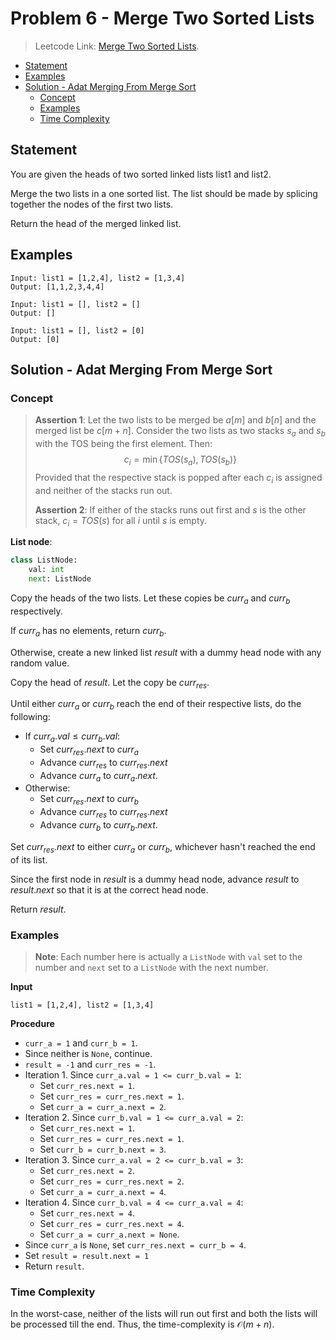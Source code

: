 # <!-- omit in toc --> Problem 6 - Merge Two Sorted Lists

> Leetcode Link: [Merge Two Sorted Lists](https://leetcode.com/problems/merge-two-sorted-lists/).

- [Statement](#statement)
- [Examples](#examples)
- [Solution - Adat Merging From Merge Sort](#solution---adat-merging-from-merge-sort)
  - [Concept](#concept)
  - [Examples](#examples-1)
  - [Time Complexity](#time-complexity)

## Statement

You are given the heads of two sorted linked lists list1 and list2.

Merge the two lists in a one sorted list. The list should be made by splicing together the nodes of the first two lists.

Return the head of the merged linked list.

## Examples

```block
Input: list1 = [1,2,4], list2 = [1,3,4]
Output: [1,1,2,3,4,4]
```

```block
Input: list1 = [], list2 = []
Output: []
```

```block
Input: list1 = [], list2 = [0]
Output: [0]
```

## Solution - Adat Merging From Merge Sort

### Concept

> **Assertion 1**: Let the two lists to be merged be $a[m]$ and $b[n]$ and the merged list be $c[m + n]$. Consider the two lists as two stacks $s_a$ and $s_b$ with the TOS being the first element. Then:
> $$c_i=\min\{TOS(s_a),TOS(s_b)\}$$
> Provided that the respective stack is popped after each $c_i$ is assigned and neither of the stacks run out.
>
> **Assertion 2**: If either of the stacks runs out first and $s$ is the other stack, $c_i=TOS(s)$ for all $i$ until $s$ is empty.

**List node**:

```python
class ListNode:
    val: int
    next: ListNode
```

Copy the heads of the two lists. Let these copies be $curr_a$ and $curr_b$ respectively.

If $curr_a$ has no elements, return $curr_b$.

Otherwise, create a new linked list $result$ with a dummy head node with any random value.

Copy the head of $result$. Let the copy be $curr_{res}$.

Until either $curr_a$ or $curr_b$ reach the end of their respective lists, do the following:

- If $curr_a.val \le curr_b.val$:
  - Set $curr_{res}.next$ to $curr_a$
  - Advance $curr_{res}$ to $curr_{res}.next$
  - Advance $curr_a$ to $curr_a.next$.
- Otherwise:
  - Set $curr_{res}.next$ to $curr_b$
  - Advance $curr_{res}$ to $curr_{res}.next$
  - Advance $curr_b$ to $curr_b.next$.

Set $curr_{res}.next$ to either $curr_a$ or $curr_b$, whichever hasn't reached the end of its list.

Since the first node in $result$ is a dummy head node, advance $result$ to $result.next$ so that it is at the correct head node.

Return $result$.

### Examples

> **Note**: Each number here is actually a `ListNode` with `val` set to the number and `next` set to a `ListNode` with the next number.

**Input**

```block
list1 = [1,2,4], list2 = [1,3,4]
```

**Procedure**

- `curr_a = 1` and `curr_b = 1`.
- Since neither is `None`, continue.
- `result = -1` and `curr_res = -1`.
- Iteration 1. Since `curr_a.val = 1 <= curr_b.val = 1`:
  - Set `curr_res.next = 1`.
  - Set `curr_res = curr_res.next = 1`.
  - Set `curr_a = curr_a.next = 2`.
- Iteration 2. Since `curr_b.val = 1 <= curr_a.val = 2`:
  - Set `curr_res.next = 1`.
  - Set `curr_res = curr_res.next = 1`.
  - Set `curr_b = curr_b.next = 3`.
- Iteration 3. Since `curr_a.val = 2 <= curr_b.val = 3`:
  - Set `curr_res.next = 2`.
  - Set `curr_res = curr_res.next = 2`.
  - Set `curr_a = curr_a.next = 4`.
- Iteration 4. Since `curr_b.val = 4 <= curr_a.val = 4`:
  - Set `curr_res.next = 4`.
  - Set `curr_res = curr_res.next = 4`.
  - Set `curr_a = curr_a.next = None`.
- Since `curr_a` is `None`, set `curr_res.next = curr_b = 4`.
- Set `result = result.next = 1`
- Return `result`.

### Time Complexity

In the worst-case, neither of the lists will run out first and both the lists will be processed till the end. Thus, the time-complexity is $\mathcal{O}(m+n)$.
